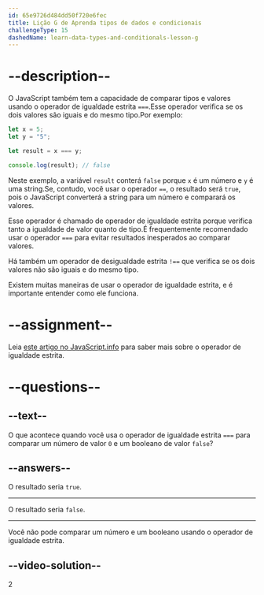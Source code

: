 ```yaml
---
id: 65e9726d484dd50f720e6fec
title: Lição G de Aprenda tipos de dados e condicionais
challengeType: 15
dashedName: learn-data-types-and-conditionals-lesson-g
---
```


# --description--

O JavaScript também tem a capacidade de comparar tipos e valores usando o operador de igualdade estrita `===`.Esse operador verifica se os dois valores são iguais e do mesmo tipo.Por exemplo:

```javascript
let x = 5;
let y = "5";

let result = x === y;

console.log(result); // false
```

Neste exemplo, a variável `result` conterá `false` porque `x` é um número e `y` é uma string.Se, contudo, você usar o operador `==`, o resultado será `true`, pois o JavaScript converterá a string para um número e comparará os valores.

Esse operador é chamado de operador de igualdade estrita porque verifica tanto a igualdade de valor quanto de tipo.É frequentemente recomendado usar o operador `===` para evitar resultados inesperados ao comparar valores.

Há também um operador de desigualdade estrita `!==` que verifica se os dois valores não são iguais e do mesmo tipo.

Existem muitas maneiras de usar o operador de igualdade estrita, e é importante entender como ele funciona.

# --assignment--

Leia <a href="https://javascript.info/comparison" target="_blank" rel="noopener noreferrer nofollow">este artigo no JavaScript.info</a> para saber mais sobre o operador de igualdade estrita.

# --questions--

## --text--

O que acontece quando você usa o operador de igualdade estrita `===` para comparar um número de valor `0` e um booleano de valor `false`?

## --answers--

O resultado seria `true`.

---

O resultado seria `false`.

---

Você não pode comparar um número e um booleano usando o operador de igualdade estrita.


## --video-solution--

2
